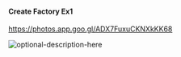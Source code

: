 #### Create Factory Ex1


https://photos.app.goo.gl/ADX7FuxuCKNXkKK68



![optional-description-here](https://lh3.googleusercontent.com/FiWH_07nnPqNsajiZ60-ish7P4GDOvDpC4KF4S7xYDsaqUetqSckEdMLN1v4ZiNe9WK-esXMQl0ApuzpUTIvg_Dw-D8QjQTe6G1Gj4jW29we4Zh1f5aO3Tg2qvbogPKiLM6PgyqO0V1u1CmLsSMHW2QVq0_uLBrFPuCtQgHa_ZziQe2iCp3SzTWAl6mHZv0S9PWbgoihZZecMq4I4dPZy5YCJteRtBnxEGRvqnMywhEFmFF-ckh7isfkVUUWkgvP7u5VWzjZIiLxdekLyIxpK8GTbDdr4E-rtNbkbKXwUyuKBuuCI0NRoUhr21n5YTfJojVUPqz_nvLhXR_cBnTSP-HC_7fJs5jfnixcSa5f1s6KoS5lohnajpSu3PlJuwy1Jdjs2pb72Ixsa4opFdailQJa9VRfTbp3_p6iesy3IqzalZ7KcKgyBnifNJ2VXe-lpQwfFAm-BchvaFToREIJkEAEcCfKoftoMq6DrOYNK353NvyQLRMjskm9LLlc2vDp8qdVwC2q3WruMsBwzUq9p2Fw17jK1My7FaP_V3ZZ7reP45hghfjP0ORsU2HK_4fkPYRFPHgdLRzQRIkMRz9nGg2iNIFRK1rFjN2ruqBxzP3Rx9bxh54FxaXfOnhCXYjOp2DSxVCV9PUgvMEUmDemwqepjuU4kXXXktAGx3ctSq-QvLUwIX0KG4NvbaYAzHfu0T2qvRByOmM3WBZz2jk4IleUuUXQT9heH6GYRReeJkBizYLubINVRg=w967-h605-no?authuser=0)

